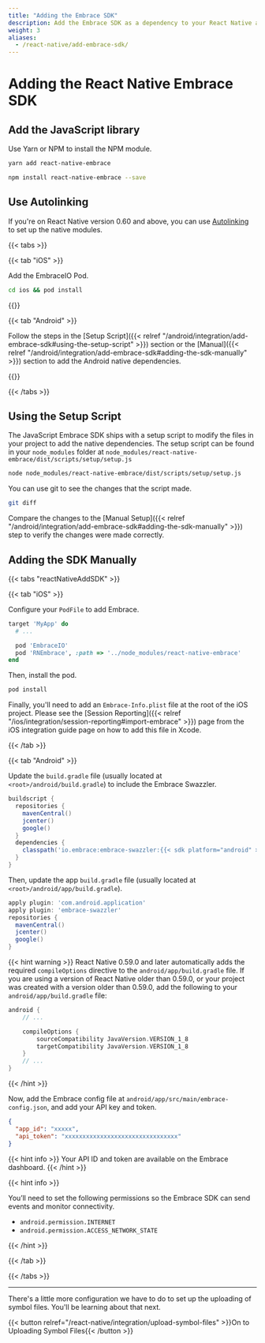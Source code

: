 ```yaml
---
title: "Adding the Embrace SDK"
description: Add the Embrace SDK as a dependency to your React Native application
weight: 3
aliases:
  - /react-native/add-embrace-sdk/
---
```


# Adding the React Native Embrace SDK

## Add the JavaScript library

Use Yarn or NPM to install the NPM module.

```sh
yarn add react-native-embrace
```

```sh
npm install react-native-embrace --save
```

## Use Autolinking

If you're on React Native version 0.60 and above, you can use [Autolinking](https://github.com/react-native-community/cli/blob/master/docs/autolinking.md)
to set up the native modules. 

{{< tabs >}}

{{< tab "iOS" >}}

Add the EmbraceIO Pod.

```sh
cd ios && pod install
```

{{</tab >}}

{{< tab "Android" >}}

Follow the steps in the [Setup Script]({{< relref "/android/integration/add-embrace-sdk#using-the-setup-script" >}}) section or the [Manual]({{< relref "/android/integration/add-embrace-sdk#adding-the-sdk-manually" >}}) section to
add the Android native dependencies.

{{</tab >}}


{{< /tabs >}}

## Using the Setup Script

The JavaScript Embrace SDK ships with a setup script to modify the files in your
project to add the native dependencies. The setup script can be found in your
`node_modules` folder at `node_modules/react-native-embrace/dist/scripts/setup/setup.js`

```sh
node node_modules/react-native-embrace/dist/scripts/setup/setup.js
```

You can use git to see the changes that the script made.

```sh
git diff
```

Compare the changes to the [Manual Setup]({{< relref "/android/integration/add-embrace-sdk#adding-the-sdk-manually" >}}) step to verify the changes were made
correctly.

## Adding the SDK Manually

{{< tabs "reactNativeAddSDK" >}}

{{< tab "iOS" >}}

Configure your `PodFile` to add Embrace.

```ruby
target 'MyApp' do
  # ...

  pod 'EmbraceIO'
  pod 'RNEmbrace', :path => '../node_modules/react-native-embrace'
end
```

Then, install the pod.

```sh
pod install
```

Finally, you'll need to add an `Embrace-Info.plist` file at the root of the iOS project.
Please see the [Session Reporting]({{< relref "/ios/integration/session-reporting#import-embrace" >}}) page from the iOS integration guide page on how to add this file in Xcode. 

{{< /tab >}}

{{< tab "Android" >}}

Update the `build.gradle` file (usually located at `<root>/android/build.gradle`) to include the Embrace Swazzler.

```groovy
buildscript {
  repositories {
    mavenCentral()
    jcenter()
    google()
  }
  dependencies {
    classpath('io.embrace:embrace-swazzler:{{< sdk platform="android" >}}')
  }
}
```

Then, update the app `build.gradle` file (usually located at `<root>/android/app/build.gradle`).

```groovy
apply plugin: 'com.android.application'
apply plugin: 'embrace-swazzler'
repositories {
  mavenCentral()
  jcenter()
  google()
}
```

{{< hint warning >}}
React Native 0.59.0 and later automatically adds the required `compileOptions` directive to the `android/app/build.gradle` file.
If you are using a version of React Native older than 0.59.0, or your project was created with a version older than 0.59.0, add the following to your `android/app/build.gradle` file:

```groovy
android {
    // ...

    compileOptions {
        sourceCompatibility JavaVersion.VERSION_1_8
        targetCompatibility JavaVersion.VERSION_1_8
    }
    // ...
}
```

{{< /hint >}}

Now, add the Embrace config file at `android/app/src/main/embrace-config.json`, and add your API key and token.


```json
{
  "app_id": "xxxxx",
  "api_token": "xxxxxxxxxxxxxxxxxxxxxxxxxxxxxxxx"
}
```

{{< hint info >}}
Your API ID and token are available on the Embrace dashboard.
{{< /hint >}}

{{< hint info >}}

You’ll need to set the following permissions so the Embrace SDK can send events and monitor connectivity.

* `android.permission.INTERNET`
* `android.permission.ACCESS_NETWORK_STATE`

{{< /hint >}}

{{< /tab >}}

{{< /tabs >}}

---

There's a little more configuration we have to do to set up the uploading of symbol files.
You'll be learning about that next.

{{< button relref="/react-native/integration/upload-symbol-files" >}}On to Uploading Symbol Files{{< /button >}}

